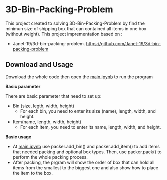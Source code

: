# 3D-Bin-Packing-Problem
This project created to solving 3D-Bin-Packing-Problem by find the minimun size of shipping box that can contained all items in one box (without weight).
This project imprementation based on :
* Janet-19/3d-bin-packing-problem. https://github.com/Janet-19/3d-bin-packing-problem

## Download and Usage
Download the whole code then open the [main.ipynb](https://github.com/thanapat2402/genetic_sriracha/blob/main/main.ipynb) to run the program

**Basic parameter**

There are basic parameter that need to set up:
* Bin (size, legth, width, height)
  * For each bin, you need to enter its size (name), length, width, and height.
* Item(name, length, width, height)
  * For each item, you need to enter its name, length, width, and height.
  
**Basic usage**

* At [main.ipynb](https://github.com/thanapat2402/genetic_sriracha/blob/main/main.ipynb) use packer.add_bin() and packer.add_item() 
to add items that needed packing and optional box types. Then, use packer.pack() to perform the whole packing process.
* After packing, the prgram will show the order of box that can hold all items from the smallest to the biggest one and also show how to place the item to the box.
